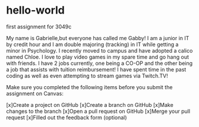 # hello-world
 first assignment for 3049c

My name is Gabrielle,but everyone has called me Gabby! I am a junior in IT by credit hour and I am double majoring (tracking) in IT while getting a minor in Psychology. 
I recently moved to campus and have adopted a calico named Chloe. I love to play video games in my spare time and go hang out with friends. I have 2 jobs currently,
one being a CO-OP and the other being a job that assists with tuition reimbursement! I have spent time in the past coding as well as even attempting to stream games via
Twitch.TV!


Make sure you completed the following items before you submit the assignment on Canvas:

 [x]Create a project on GitHub
 [x]Create a branch on GitHub
 [x]Make changes to the branch
 [x]Open a pull request on GitHub
 [x]Merge your pull request
 [x]Filled out the feedback form (optional)